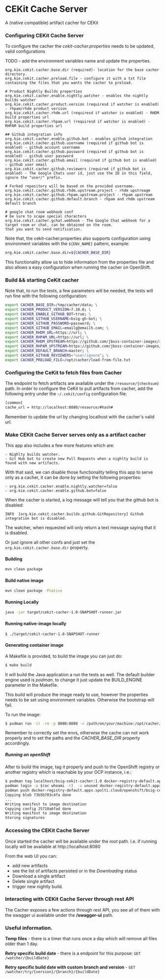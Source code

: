 # CEKit Cache Server

A (native compatible) artifact cacher for CEKit

### Configuring CEKit Cache Server

To configure the cacher the *cekit-cacher.properties* needs to be updated, valid configurations

TODO - add the environment variables name and update the properties.
```properties
org.kie.cekit.cacher.base.dir (required)- location for the base cacher directory.
org.kie.cekit.cacher.preload.file - configure it with a txt file containing the files that you wants the cacher to preload.

# Product Nightly Builds properties
org.kie.cekit.cacher.enable.nightly.watcher - enables the nightly builds watcher
org.kie.cekit.cacher.product.version (requiresd if watcher is enabled) - rhpam/rhdm product version
org.kie.cekit.cacher.rhdm.url (requiresd if watcher is enabled) - RHDM build properties url
org.kie.cekit.cacher.rhpam.url (requiresd if watcher is enabled) - RHPAM build properties url

## Github integration info
org.kie.cekit.cacher.enable.github.bot - enables github integration
org.kie.cekit.cacher.github.username (required if github bot is enabled) - github account username
org.kie.cekit.cacher.github.password (required if github bot is enabled) - github user password
org.kie.cekit.cacher.github.email (required if github bot is enabled) - github user email
org.kie.cekit.cacher.github.reviewers (required if github bot is enabled) - The Google Chats user id, just use the ID in this field, ignore the "user/" prefix.

# Forked repository will be based on the provided username.
org.kie.cekit.cacher.github.rhdm.upstream.project - rhdm upstreagm
org.kie.cekit.cacher.github.rhpam.upstream.project - rhpam upstream
org.kie.cekit.cacher.github.default.branch - rhpam and rhdm upstream default branch

# google chat room webhook conf
# be sure to scape special characters
org.kie.cekit.cacher.gchat.webhook - The Google Chat webhook for a target room or chat, can be obtained on the room.
that you want to send notification.
```

Note that, the cekit-cacher.properties also supports configuration using environment variables with the `${ENV_NAME}` pattern, example:

```bash
org.kie.cekit.cacher.base.dir=${CACHER_BASE_DIR}
```

This functionality allow us to hide information from the properties file and also allows a easy configuration when running the cacher
on OpenShift.


### Build && starting CeKit cacher

Note that, to run the tests, a few parameters will be needed, the tests will run fine with the following configuration:

```bash
export CACHER_BASE_DIR=/tmp/cacher/data; \
export CACHER_PRODUCT_VERSION=7.10.0; \
export CACHER_ENABLE_GITHUB_BOT=true; \
export CACHER_GITHUB_USERNAME=bsig-gh-bot; \
export CACHER_GITHUB_PASSWORD=password; \
export CACHER_GITHUB_EMAIL=emailg@emailh.com; \
export CACHER_RHDM_URL=https://url; \
export CACHER_RHPAM_URL=https://url; \
export CACHER_RHDM_UPSTREAM=https://github.com/jboss-container-images/rhdm-7-image.git; \
export CACHER_RHPAM_UPSTREAM=https://github.com/jboss-container-images/rhpam-7-image.git; \
export CACHER_DEFAULT_BRANCH=master; \
export CACHER_GITHUB_REVIEWERS="user/ignore"; \
export CACHER_PRELOAD_FILE=/opt/cacher/load-from-file.txt
```

### Configuring the CeKit to fetch files from Cacher

The endpoint to fetch artifacts are available under the `/resource/{checksum}` path.
In order to configure the CeKit to pull artifacts from cacher, add the following entry under the `~/.cekit/config` 
configuration file:


```bash
[common]
cache_url = http://localhost:8080/resource/#hash#
```
Remember to update the url by changing localhost with the cacher's valid url.


### Make CEKit Cache Server serves only as a artifact cacher

This app also includes a few more features which are:

    - Nighlty builds watcher.
    - Git Hub bot to create new Pull Requests when a nighlty build is found with new artifacts.

With that said, we can disable those functionality telling this app to serve only as a cacher, it can be done by setting the 
following properties:

    - org.kie.cekit.cacher.enable.nightly.watcher=false
    - org.kie.cekit.cacher.enable.github.bot=false

When the cacher is started, a log message will tell you that the github bot is disabled:
```
INFO  [org.kie.cekit.cacher.builds.github.GitRepository] Github integration bot is disabled.
```

The watcher, when requested will only return a text message saying that it is disabled.

Or just ignore all other confs and just set the `org.kie.cekit.cacher.base.dir` property.


#### Building
```bash
mvn clean package
```

#### Build native image
```bash
mvn clean package -Pnative
```

#### Running Locally
```bash
java -jar target/cekit-cacher-1.0-SNAPSHOT-runner.jar
```

#### Running native-image locally
```bash
$ ./target/cekit-cacher-1.0-SNAPSHOT-runner
```

#### Generating container image

A Makefile is provided, to build the image you can just do:

```bash
$ make build
```

It will build the Java application a run the tests as well. The default builder engine used is *podman*, to change it just
update the BUILD_ENGINE parameter in the Makefile.

This build will produce the image ready to use, however the properties needs to be set using environment variables.
Otherwise the bootstrap will fail.

To run the image:

```bash
$ podman run -it -rm -p 8080:8080 -v /path/on/your/machine:/opt/cacher/data --env .... bsig-cekit-cacher:latest
```

Remember to correctly set the envs, otherwise the cache can not work properly and to set the paths and the
*CACHER_BASE_DIR* property accordingly.



##### Running on openShift

After to build the image, tag it properly and push to the OpenShift registry or another registry which is reachable by 
your OCP instance, i.e.:

```bash
$ podman tag localhost/bsig-cekit-cacher:1.0 docker-registry-default.apps.internal.cloud/openshift/bsig-cekit-cacher:1.0
podman login -p $(oc whoami -t)  -u unused docker-registry-default.apps.internal.cloud
podman push docker-registry-default.apps.spolti.cloud/openshift/bsig-cekit-cacher:1.0 Getting image source signatures
Copying blob 73b5b703c4fa done
...
Writing manifest to image destination
Copying config 25710a6fad done
Writing manifest to image destination
Storing signatures
```



### Accessing the CEKit Cache Server

Once started the cacher will be available under the *root* path.
I.e. if running locally will be available at http://localhost:8080

From the web UI you can:
- add new artifacts
- see the list of artifacts persisted or in the *Downloading* status
- Download a single artifact
- Delete single artifact
- trigger new nightly build.


### Interacting with CEKit Cache Server through rest API

The Cacher exposes a few actions through rest API, you see all of them with the swagger ui available under the
**/swagger-ui** path.


### Useful information.

**Temp files** - there is a timer that runs once a day which will remove all files older than 1 day.

**Retry specific build date** - there is a endpoint for this purpose:  `GET /watcher/{buildDate}`

**Retry specific build date with custom branch and version** - `GET /watcher/try/{version}/{branch}/{buildDate}`
